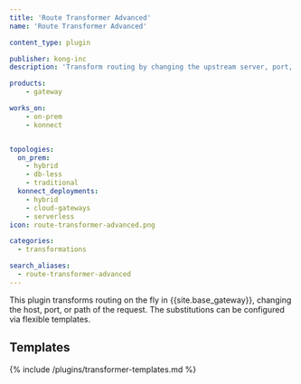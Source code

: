 ```yaml
---
title: 'Route Transformer Advanced'
name: 'Route Transformer Advanced'

content_type: plugin

publisher: kong-inc
description: 'Transform routing by changing the upstream server, port, or path'

products:
    - gateway

works_on:
    - on-prem
    - konnect


topologies:
  on_prem:
    - hybrid
    - db-less
    - traditional
  konnect_deployments:
    - hybrid
    - cloud-gateways
    - serverless
icon: route-transformer-advanced.png

categories:
  - transformations

search_aliases:
  - route-transformer-advanced
---
```


This plugin transforms routing on the fly in {{site.base_gateway}}, changing the host, port, or path of the request. 
The substitutions can be configured via flexible templates.

## Templates

{% include /plugins/transformer-templates.md %}

